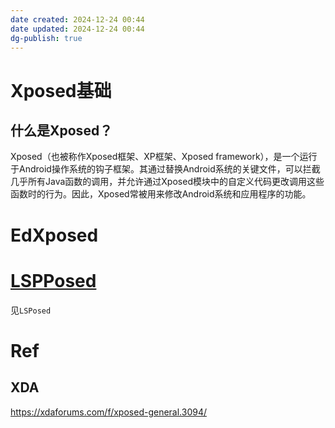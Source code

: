 ```yaml
---
date created: 2024-12-24 00:44
date updated: 2024-12-24 00:44
dg-publish: true
---
```


# Xposed基础

## 什么是Xposed？

Xposed（也被称作Xposed框架、XP框架、Xposed framework），是一个运行于Android操作系统的钩子框架。其通过替换Android系统的关键文件，可以拦截几乎所有Java函数的调用，并允许通过Xposed模块中的自定义代码更改调用这些函数时的行为。因此，Xposed常被用来修改Android系统和应用程序的功能。

# EdXposed

# [LSPPosed](https://github.com/LSPosed/LSPosed)

见`LSPosed`

# Ref

## XDA

<https://xdaforums.com/f/xposed-general.3094/>
